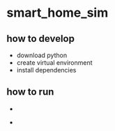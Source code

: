 # smart_home_sim
## how to develop
- download python
- create virtual environment
- install dependencies 
## how to run
- ```python weather_api.py
- ```streamlit run ui.py

